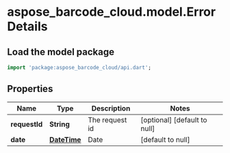# aspose_barcode_cloud.model.ErrorDetails

## Load the model package
```dart
import 'package:aspose_barcode_cloud/api.dart';
```

## Properties
Name | Type | Description | Notes
---- | ---- | ----------- | -----
**requestId** | **String** | The request id | [optional] [default to null]
**date** | [**DateTime**](DateTime.md) | Date | [default to null]

